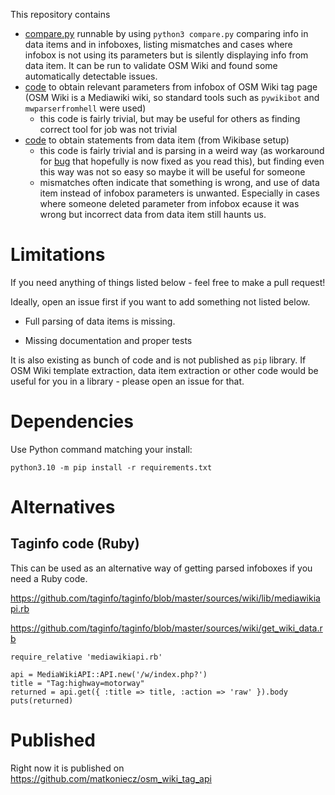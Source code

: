 This repository contains

- [compare.py](compare.py) runnable by using `python3 compare.py` comparing info in data items and in infoboxes, listing mismatches and cases where infobox is not using its parameters but is silently displaying info from data item. It can be run to validate OSM Wiki and found some automatically detectable issues.
- [code](extract_infobox_data.py) to obtain relevant parameters from infobox of OSM Wiki tag page (OSM Wiki is a Mediawiki wiki, so standard tools such as `pywikibot` and `mwparserfromhell` were used)
    - this code is fairly trivial, but may be useful for others as finding correct tool for job was not trivial
- [code](data_item.py) to obtain statements from data item (from Wikibase setup)
    - this code is fairly trivial and is parsing in a weird way (as workaround for [bug](https://phabricator.wikimedia.org/T269635) that hopefully is now fixed as you read this), but finding even this way was not so easy so maybe it will be useful for someone
    - mismatches often indicate that something is wrong, and use of data item instead of infobox parameters is unwanted. Especially in cases where someone deleted parameter from infobox ecause it was wrong but incorrect data from data item still haunts us.

# Limitations

If you need anything of things listed below - feel free to make a pull request!

Ideally, open an issue first if you want to add something not listed below.

* Full parsing of data items is missing.

* Missing documentation and proper tests

It is also existing as bunch of code and is not published as `pip` library. If  OSM Wiki template extraction, data item extraction or other code would be useful for you in a library - please open an issue for that.

# Dependencies

Use Python command matching your install:

`python3.10 -m pip install -r requirements.txt`

# Alternatives

## Taginfo code (Ruby)

This can be used as an alternative way of getting parsed infoboxes if you need a Ruby code.

https://github.com/taginfo/taginfo/blob/master/sources/wiki/lib/mediawikiapi.rb

https://github.com/taginfo/taginfo/blob/master/sources/wiki/get_wiki_data.rb

```
require_relative 'mediawikiapi.rb'

api = MediaWikiAPI::API.new('/w/index.php?')
title = "Tag:highway=motorway"
returned = api.get({ :title => title, :action => 'raw' }).body
puts(returned)
```

# Published

Right now it is published on https://github.com/matkoniecz/osm_wiki_tag_api
